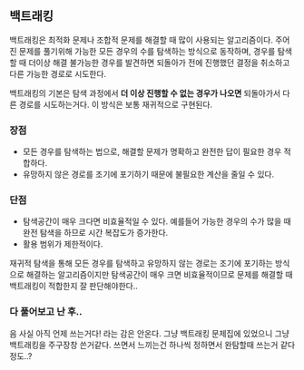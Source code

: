 ## 백트래킹
백트래킹은 최적화 문제나 조합적 문제를 해결할 때 많이 사용되는 알고리즘이다. 주어진 문제를 풀기위해 가능한 모든 경우의 수를 탐색하는 방식으로 동작하며, 경우를 탐색할 때 더이상 해결 불가능한 경우를 발견하면 되돌아가 전에 진행했던 결정을 취소하고 다른 가능한 경로로 시도한다.

백트래킹의 기본은 탐색 과정에서 **더 이상 진행할 수 없는 경우가 나오면** 되돌아가서 다른 경로를 시도하는거다. 이 방식은 보통 재귀적으로 구현된다.

### 장점
- 모든 경우를 탐색하는 법으로, 해결할 문제가 명확하고 완전한 답이 필요한 경우 적합하다.
- 유망하지 않은 경로를 조기에 포기하기 때문에 불필요한 계산을 줄일 수 있다.

### 단점
- 탐색공간이 매우 크다면 비효율적일 수 있다. 예를들어 가능한 경우의 수가 많을 때 완전 탐색을 하므로 시간 복잡도가 증가한다.
- 활용 범위가 제한적이다.

재귀적 탐색을 통해 모든 경우를 탐색하고 유망하지 않는 경로는 조기에 포기하는 방식으로 해결하는 알고리즘이지만 탐색공간이 매우 크면 비효율적이므로 문제를 해결할 때 백트래킹이 적합한지 잘 판단해야한다..

### 다 풀어보고 난 후..
음 사실 아직 언제 쓰는거다! 라는 감은 안온다. 그냥 백트래킹 문제집에 있었으니 그냥 백트래킹을 주구장창 쓴거같다. 쓰면서 느끼는건 하나씩 정하면서 완탐할때 쓰는거 같다 정도..?